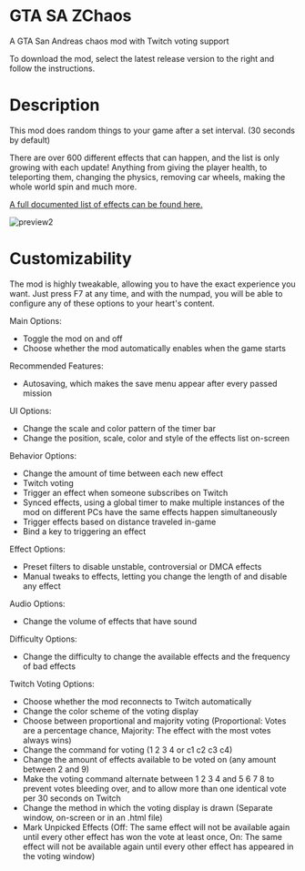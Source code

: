 # GTA SA ZChaos
A GTA San Andreas chaos mod with Twitch voting support

To download the mod, select the latest release version to the right and follow the instructions.

# Description
This mod does random things to your game after a set interval. (30 seconds by default)

There are over 600 different effects that can happen, and the list is only growing with each update! Anything from giving the player health, to teleporting them, changing the physics, removing car wheels, making the whole world spin and much more.

[A full documented list of effects can be found here.](https://zolika1351.pages.dev/chaos/gtasa)

![preview2](https://user-images.githubusercontent.com/10864159/205428316-ef3e9e9f-4821-4a41-9674-e9bc3e593ee6.jpg)

# Customizability
The mod is highly tweakable, allowing you to have the exact experience you want. Just press F7 at any time, and with the numpad, you will be able to configure any of these options to your heart's content.

Main Options:
- Toggle the mod on and off
- Choose whether the mod automatically enables when the game starts

Recommended Features:
- Autosaving, which makes the save menu appear after every passed mission

UI Options:
- Change the scale and color pattern of the timer bar
- Change the position, scale, color and style of the effects list on-screen

Behavior Options:
- Change the amount of time between each new effect
- Twitch voting
- Trigger an effect when someone subscribes on Twitch
- Synced effects, using a global timer to make multiple instances of the mod on different PCs have the same effects happen simultaneously
- Trigger effects based on distance traveled in-game
- Bind a key to triggering an effect

Effect Options:
- Preset filters to disable unstable, controversial or DMCA effects
- Manual tweaks to effects, letting you change the length of and disable any effect

Audio Options:
- Change the volume of effects that have sound

Difficulty Options:
- Change the difficulty to change the available effects and the frequency of bad effects

Twitch Voting Options:
- Choose whether the mod reconnects to Twitch automatically
- Change the color scheme of the voting display
- Choose between proportional and majority voting (Proportional: Votes are a percentage chance, Majority: The effect with the most votes always wins)
- Change the command for voting (1 2 3 4 or c1 c2 c3 c4)
- Change the amount of effects available to be voted on (any amount between 2 and 9)
- Make the voting command alternate between 1 2 3 4 and 5 6 7 8 to prevent votes bleeding over, and to allow more than one identical vote per 30 seconds on Twitch
- Change the method in which the voting display is drawn (Separate window, on-screen or in an .html file)
- Mark Unpicked Effects (Off: The same effect will not be available again until every other effect has won the vote at least once, On: The same effect will not be available again until every other effect has appeared in the voting window)
